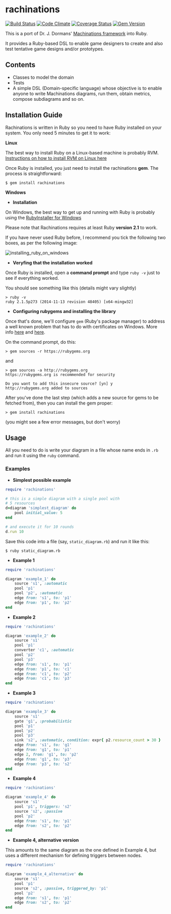rachinations
====================
[![Build Status](https://travis-ci.org/queirozfcom/rachinations.svg?branch=master)](https://travis-ci.org/queirozfcom/rachinations?branch=master)
[![Code Climate](https://codeclimate.com/github/queirozfcom/rachinations.png)](https://codeclimate.com/github/queirozfcom/rachinations)
[![Coverage Status](https://coveralls.io/repos/queirozfcom/rachinations/badge.png?branch=master)](https://coveralls.io/r/queirozfcom/rachinations?branch=master)
[![Gem Version](https://badge.fury.io/rb/rachinations.svg)](http://badge.fury.io/rb/rachinations)

This is a port of Dr. J. Dormans' [Machinations framework](http://www.jorisdormans.nl/machinations/) into Ruby.

It provides a Ruby-based DSL to enable game designers to create and also test tentative game designs and/or prototypes.

## Contents

- Classes to model the domain
- Tests
- A simple DSL (Domain-specific language) whose objective is to enable anyone to write Machinations diagrams, run them, obtain metrics, compose subdiagrams and so on.

## Installation Guide

Rachinations is written in Ruby so you need to have Ruby installed on your system. You only need 5 minutes to get it to work:

**Linux**

  The best way to install Ruby on a Linux-based machine is probably RVM. [Instructions on how to install RVM on Linux here](http://queirozf.com/entries/tutorial-and-examples-on-how-to-use-rvm-on-linux)

  Once Ruby is installed, you just need to install the rachinations **gem**. The process is straightforward:

  ```
  $ gem install rachinations
  ```

**Windows**

  - **Installation**

  On Windows, the best way to get up and running with Ruby is probably using the [RubyInstaller for Windows](http://rubyinstaller.org/)

  Please note that Rachinations requires at least Ruby **version 2.1** to work.

  If you have never used Ruby before, I recommend you tick the following two boxes, as per the following image:

  ![installing_ruby_on_windows](http://i.imgur.com/Y0u1ZzN.png)

  - **Veryfing that the installation worked**

  Once Ruby is installed, open a **command prompt** and type `ruby -v` just to see if everything worked.

  You should see something like this (details might vary slightly)

  ```
  > ruby -v
  ruby 2.1.5p273 (2014-11-13 revision 48405) [x64-mingw32]
  ```

  - **Configuring rubygems and installing the library**

  Once that's done, we'll configure `gem` (Ruby's package manager) to address a well known problem that has to do with certificates on Windows. More info [here](http://stackoverflow.com/questions/9962051/could-not-find-a-valid-gem-in-any-repository-rubygame-and-others) and [here](http://help.rubygems.org/discussions/problems/19761-could-not-find-a-valid-gem).

  On the command prompt, do this:

  ```
  > gem sources -r https://rubygems.org
  ```
  and

  ```
  > gem sources -a http://rubygems.org
  https://rubygems.org is recommended for security

  Do you want to add this insecure source? [yn] y
  http://rubygems.org added to sources
  ```

  After you've done the last step (which adds a new source for gems to be fetched from), then you can install the gem proper:

  ```
  > gem install rachinations
  ```
  (you might see a few error messages, but don't worry)

## Usage

All you need to do is write your diagram in a file whose name ends in `.rb` and run it using the `ruby` command.

### Examples

- **Simplest possible example**

 ```ruby
 require 'rachinations'

 # this is a simple diagram with a single pool with
 # 5 resources
 d=diagram 'simplest_diagram' do
     pool initial_value: 5
 end

 # and execute it for 10 rounds
 d.run 10
 ```

 Save this code into a file (say, `static_diagram.rb`) and run it like this:

 ```
 $ ruby static_diagram.rb
 ```

- **Example 1**

 ```ruby
 require 'rachinations'

 diagram 'example_1' do
     source 's1', :automatic
     pool 'p1'
     pool 'p2', :automatic
     edge from: 's1', to: 'p1'
     edge from: 'p1', to: 'p2'
 end
 ```

- **Example 2**

 ```ruby
 require 'rachinations'

 diagram 'example_2' do
     source 's1'
     pool 'p1'
     converter 'c1', :automatic
     pool 'p2'
     pool 'p3'
     edge from: 's1', to: 'p1'
     edge from: 'p1', to: 'c1'
     edge from: 'c1', to: 'p2'
     edge from: 'c1', to: 'p3'
 end
 ```

- **Example 3**

 ```ruby
 require 'rachinations'

 diagram 'example_3' do
     source 's1'
     gate 'g1', :probabilistic
     pool 'p1'
     pool 'p2'
     pool 'p3'
     sink 's2', :automatic, condition: expr{ p2.resource_count > 30 }
     edge from: 's1', to: 'g1'
     edge from: 'g1', to: 'p1'
     edge 2, from: 'g1', to: 'p2'
     edge from: 'g1', to: 'p3'
     edge from: 'p3', to: 's2'
 end
 ```

- **Example 4**

 ```ruby
 require 'rachinations'

 diagram 'example_4' do
     source 's1'
     pool 'p1', triggers: 's2'
     source 's2', :passive
     pool 'p2'
     edge from: 's1', to: 'p1'
     edge from: 's2', to: 'p2'
 end
 ```

- **Example 4, alternative version**

 This amounts to the same diagram as the one defined in Example 4, but uses a different mechanism for defining triggers between nodes.

 ```ruby
 require 'rachinations'

 diagram 'example_4_alternative' do
     source 's1'
     pool 'p1'
     source 's2', :passive, triggered_by: 'p1'
     pool 'p2'
     edge from: 's1', to: 'p1'
     edge from: 's2', to: 'p2'
 end
 ```






